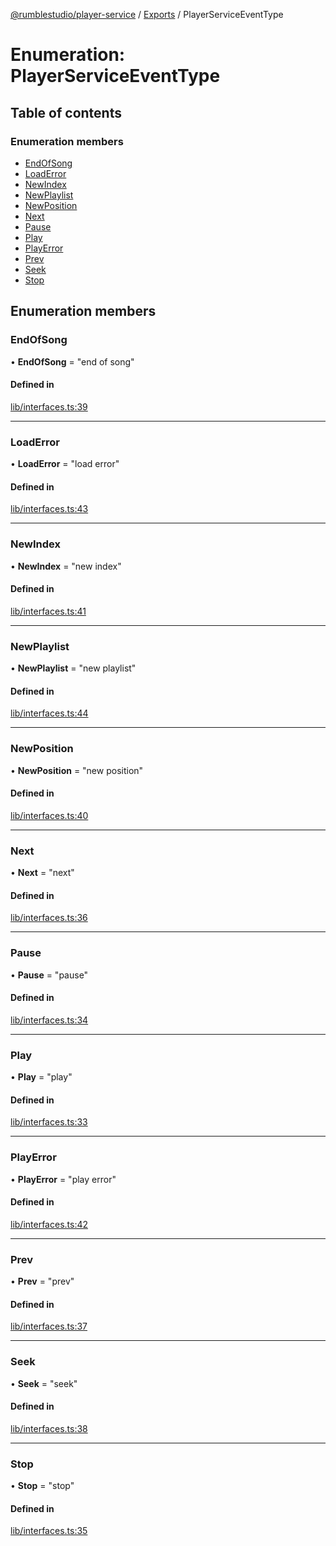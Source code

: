 [@rumblestudio/player-service](./player-service/README.md) / [Exports](./player-service/modules.md) / PlayerServiceEventType

# Enumeration: PlayerServiceEventType

## Table of contents

### Enumeration members

- [EndOfSong](./player-service/enums/playerserviceeventtype.md#endofsong)
- [LoadError](./player-service/enums/playerserviceeventtype.md#loaderror)
- [NewIndex](./player-service/enums/playerserviceeventtype.md#newindex)
- [NewPlaylist](./player-service/enums/playerserviceeventtype.md#newplaylist)
- [NewPosition](./player-service/enums/playerserviceeventtype.md#newposition)
- [Next](./player-service/enums/playerserviceeventtype.md#next)
- [Pause](./player-service/enums/playerserviceeventtype.md#pause)
- [Play](./player-service/enums/playerserviceeventtype.md#play)
- [PlayError](./player-service/enums/playerserviceeventtype.md#playerror)
- [Prev](./player-service/enums/playerserviceeventtype.md#prev)
- [Seek](./player-service/enums/playerserviceeventtype.md#seek)
- [Stop](./player-service/enums/playerserviceeventtype.md#stop)

## Enumeration members

### EndOfSong

• **EndOfSong** = "end of song"

#### Defined in

[lib/interfaces.ts:39](https://github.com/Redeltaz/rumblestudio/blob/2c7855f/libs/player-service/src/lib/interfaces.ts#L39)

___

### LoadError

• **LoadError** = "load error"

#### Defined in

[lib/interfaces.ts:43](https://github.com/Redeltaz/rumblestudio/blob/2c7855f/libs/player-service/src/lib/interfaces.ts#L43)

___

### NewIndex

• **NewIndex** = "new index"

#### Defined in

[lib/interfaces.ts:41](https://github.com/Redeltaz/rumblestudio/blob/2c7855f/libs/player-service/src/lib/interfaces.ts#L41)

___

### NewPlaylist

• **NewPlaylist** = "new playlist"

#### Defined in

[lib/interfaces.ts:44](https://github.com/Redeltaz/rumblestudio/blob/2c7855f/libs/player-service/src/lib/interfaces.ts#L44)

___

### NewPosition

• **NewPosition** = "new position"

#### Defined in

[lib/interfaces.ts:40](https://github.com/Redeltaz/rumblestudio/blob/2c7855f/libs/player-service/src/lib/interfaces.ts#L40)

___

### Next

• **Next** = "next"

#### Defined in

[lib/interfaces.ts:36](https://github.com/Redeltaz/rumblestudio/blob/2c7855f/libs/player-service/src/lib/interfaces.ts#L36)

___

### Pause

• **Pause** = "pause"

#### Defined in

[lib/interfaces.ts:34](https://github.com/Redeltaz/rumblestudio/blob/2c7855f/libs/player-service/src/lib/interfaces.ts#L34)

___

### Play

• **Play** = "play"

#### Defined in

[lib/interfaces.ts:33](https://github.com/Redeltaz/rumblestudio/blob/2c7855f/libs/player-service/src/lib/interfaces.ts#L33)

___

### PlayError

• **PlayError** = "play error"

#### Defined in

[lib/interfaces.ts:42](https://github.com/Redeltaz/rumblestudio/blob/2c7855f/libs/player-service/src/lib/interfaces.ts#L42)

___

### Prev

• **Prev** = "prev"

#### Defined in

[lib/interfaces.ts:37](https://github.com/Redeltaz/rumblestudio/blob/2c7855f/libs/player-service/src/lib/interfaces.ts#L37)

___

### Seek

• **Seek** = "seek"

#### Defined in

[lib/interfaces.ts:38](https://github.com/Redeltaz/rumblestudio/blob/2c7855f/libs/player-service/src/lib/interfaces.ts#L38)

___

### Stop

• **Stop** = "stop"

#### Defined in

[lib/interfaces.ts:35](https://github.com/Redeltaz/rumblestudio/blob/2c7855f/libs/player-service/src/lib/interfaces.ts#L35)
